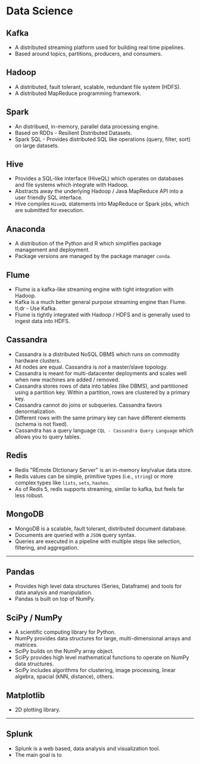# Data Science

## Kafka

* A distributed streaming platform used for building real time pipelines.
* Based around topics, partitions, producers, and consumers.

## Hadoop

* A distributed, fault tolerant, scalable, redundant file system (HDFS).
* A distributed MapReduce programming framework.

## Spark

* An distribued, in-memory, parallel data processing engine.
* Based on RDDs - Resilient Distributed Datasets.
* Spark SQL - Provides distributed SQL like operations (query, filter, sort) on large datasets.

## Hive

* Provides a SQL-like interface (HiveQL) which operates on databases and file systems which integrate with Hadoop.
* Abstracts away the underlying Hadoop / Java MapReduce API into a user friendly SQL interface.
* Hive compiles `HiveQL` statements into MapReduce or Spark jobs, which are submitted for execution.

## Anaconda

* A distribution of the Python and R which simplifies package management and deployment.
* Package versions are managed by the package manager `conda`.

## Flume

* Flume is a kafka-like streaming engine with tight integration with Hadoop.
* Kafka is a much better general purpose streaming engine than Flume. tl;dr - Use Kafka.
* Flume is tightly integrated with Hadoop / HDFS and is generally used to ingest data into HDFS.

## Cassandra

* Cassandra is a distributed NoSQL DBMS which runs on commodity hardware clusters.
* All nodes are equal. Cassandra is *not* a master/slave topology.
* Cassandra is meant for multi-datacenter deployments and scales well when new
  machines are added / removed.
* Cassandra stores rows of data into tables (like DBMS), and partitioned using a
  partition key. Within a partition, rows are clustered by a primary key.
* Cassandra cannot do joins or subqueries. Cassandra favors denormalization.
* Different rows with the same primary key can have different elements (schema
  is not fixed).
* Cassandra has a query language `CQL - Cassandra Query Language` which allows
  you to query tables.

## Redis

* Redis "REmote DIctionary Server" is an in-memory key/value data store.
* Redis values can be simple, primitive types (i.e., `string`) or more complex
  types like `lists`, `sets`, `hashes`.
* As of Redis 5, redis supports streaming, similar to kafka, but feels far less
  robust.

## MongoDB

* MongoDB is a scalable, fault tolerant, distributed document database.
* Documents are queried with a `JSON` query syntax.
* Queries are executed in a pipeline with multiple steps like selection,
  filtering, and aggregation.

---

## Pandas

* Provides high level data structures (Series, Dataframe) and tools for data analysis and manipulation.
* Pandas is built on top of NumPy.

## SciPy / NumPy

* A scientific computing library for Python.
* NumPy provides data structures for large, multi-dimensional arrays and matrices.
* SciPy builds on the NumPy array object.
* SciPy provides high level mathematical functions to operate on NumPy data structures.
* SciPy includes algorithms for clustering, image processing, linear algebra, spacial (kNN, distance), others.

## Matplotlib

* 2D plotting library.

---

## Splunk

* Splunk is a web based, data analysis and visualization tool.
* The main goal is to
